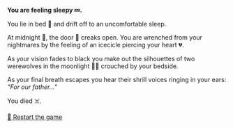 **You are feeling sleepy 💤.**

You lie in bed 🛌 and drift off to an uncomfortable sleep.

At midnight 🌙, the door 🚪 creaks open. You are wrenched from your nightmares by the feeling of an icecicle piercing your heart 💔.

As your vision fades to black you make out the silhouettes of two werewolves in the moonlight 🐺🐺 crouched by your bedside.

As your final breath escapes you hear their shrill voices ringing in your ears: 
*"For our father..."*

You died ☠️.

[🔄 Restart the game](../../begin-journey.md) 